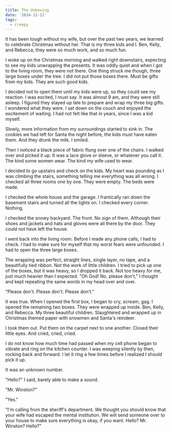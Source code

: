```yaml
---
title: The Unboxing
date: '2014-12-21'
tags:
  - creepy
---
```


It has been tough without my wife, but over the past two years, we learned to
celebrate Christmas without her. That is my three kids and I. Ben, Kelly, and
Rebecca, they were so much work, and so much fun.

<!-- truncate -->

I woke up on the Christmas morning and walked right downstairs, expecting to see
my kids unwrapping the presents. It was oddly quiet and when I got to the living
room, they were not there. One thing struck me though, three large boxes under
the tree. I did not put those boxes there. Must be gifts from my kids. They are
such good kids.

I decided not to open them until my kids were up, so they could see my reaction.
I was excited, I must say. It was almost 9 am, and they were still asleep. I
figured they stayed up late to prepare and wrap my three big gifts. I wondered
what they were. I sat down on the couch and enjoyed the excitement of waiting. I
had not felt like that in years, since I was a kid myself.

Slowly, more information from my surroundings started to sink in. The cookies we
had left for Santa the night before, the kids must have eaten them. And they
drunk the milk. I smiled.

Then I noticed a black piece of fabric flung over one of the chairs. I walked
over and picked it up. It was a lace glove or sleeve, or whatever you call it.
The kind some women wear. The kind my wife used to wear.

I decided to go upstairs and check on the kids. My heart was pounding as I was
climbing the stairs, something telling me everything was all wrong. I checked
all three rooms one by one. They were empty. The beds were made.

I checked the whole house and the garage. I frantically ran down the basement
stairs and turned all the lights on. I checked every corner. Nothing.

I checked the snowy backyard. The front. No sign of them. Although their shoes
and jackets and hats and gloves were all there by the door. They could not have
left the house.

I went back into the living room. Before I made any phone calls, I had to check.
I had to make sure for myself that my worst fears were unfounded. I had to open
the three large boxes.

The wrapping was perfect, straight lines, single layer, no tape, and a
beautifully tied ribbon. Not the work of little children. I tried to pick up one
of the boxes, but it was heavy, so I dropped it back. Not too heavy for me, just
much heavier than I expected. "Oh God! No, please don't," I thought and kept
repeating the same words in my head over and over.

"Please don't. Please don't. Please don't."

It was true. When I opened the first box, I began to cry, scream, gag. I opened
the remaining two boxes. They were wrapped up inside. Ben, Kelly, and Rebecca.
My three beautiful children. Slaughtered and wrapped up in Christmas themed
paper with snowmen and Santa's reindeer.

I took them out. Put them on the carpet next to one another. Closed their little
eyes. And cried, cried, cried.

I do not know how much time had passed when my cell phone began to vibrate and
ring on the kitchen counter. I was weeping silently by then, rocking back and
forward. I let it ring a few times before I realized I should pick it up.

It was an unknown number.

"Hello?" I said, barely able to make a sound.

"Mr. Winston?"

"Yes."

"I'm calling from the sheriff's department. We thought you should know that your
wife had escaped the mental institution. We will send someone over to your house
to make sure everything is okay, if you want. Hello? Mr. Winston? Hello?"
